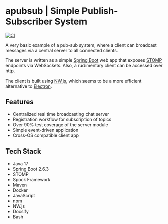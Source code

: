 # apubsub | Simple Publish-Subscriber System

[![CI](https://github.com/jazzschmidt/apubsub/actions/workflows/ci.yml/badge.svg?branch=main)](https://github.com/jazzschmidt/apubsub/actions/workflows/ci.yml)

A very basic example of a pub-sub system, where a client can broadcast messages via a central server to all connected
clients.

The server is written as a simple [Spring Boot](https://spring.io/projects/spring-boot) web app that
exposes [STOMP](https://stomp.github.io/) endpoints via WebSockets. Also, a rudimentary client can be accessed over
http.

The client is built using [NW.js](https://nwjs.io/), which seems to be a more efficient alternative
to [Electron](https://www.electronjs.org/).

## Features

- Centralized real time broadcasting chat server
- Registration workflow for subscription of topics
- Over 90% test coverage of the server module
- Simple event-driven application
- Cross-OS compatible client app

## Tech Stack

- Java 17
- Spring Boot 2.6.3
- STOMP
- Spock Framework
- Maven
- Docker
- JavaScript
- npm
- NW.js
- Docsify
- Bash
